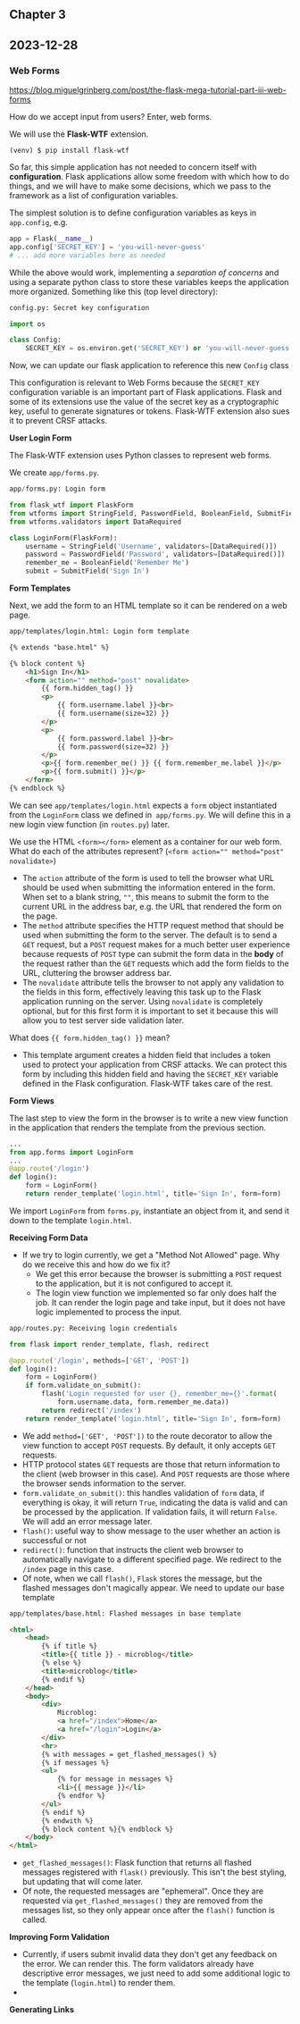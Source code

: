 ## Chapter 3
## 2023-12-28

### Web Forms
https://blog.miguelgrinberg.com/post/the-flask-mega-tutorial-part-iii-web-forms

How do we accept input from users? Enter, web forms.

We will use the **Flask-WTF** extension.

```commandline
(venv) $ pip install flask-wtf
```

So far, this simple application has not needed to concern itself with **configuration**. Flask applications allow some freedom with which how to do things, and we will have to make some decisions, which we pass to the framework as a list of configuration variables. 

The simplest solution is to define configuration variables as keys in `app.config`, e.g.

```python
app = Flask(__name__)
app.config['SECRET_KEY'] = 'you-will-never-guess'
# ... add more variables here as needed
```
While the above would work, implementing a _separation of concerns_ and using a separate python class to store these variables keeps the application more organized. Something like this (top level directory):

```python
config.py: Secret key configuration

import os

class Config:
    SECRET_KEY = os.environ.get('SECRET_KEY') or 'you-will-never-guess'
```

Now, we can update our flask application to reference this new `Config` class

This configuration is relevant to Web Forms because the `SECRET_KEY` configuration variable is an important part of Flask applications. Flask and some of its extensions use the value of the secret key as a cryptographic key, useful to generate signatures or tokens. Flask-WTF extension also sues it to prevent CRSF attacks.

**User Login Form**

The Flask-WTF extension uses Python classes to represent web forms.

We create `app/forms.py`.

```python
app/forms.py: Login form

from flask_wtf import FlaskForm
from wtforms import StringField, PasswordField, BooleanField, SubmitField
from wtforms.validators import DataRequired

class LoginForm(FlaskForm):
    username = StringField('Username', validators=[DataRequired()])
    password = PasswordField('Password', validators=[DataRequired()])
    remember_me = BooleanField('Remember Me')
    submit = SubmitField('Sign In')
```

**Form Templates**

Next, we add the form to an HTML template so it can be rendered on a web page.

```html
app/templates/login.html: Login form template

{% extends "base.html" %}

{% block content %}
    <h1>Sign In</h1>
    <form action="" method="post" novalidate>
        {{ form.hidden_tag() }}
        <p>
            {{ form.username.label }}<br>
            {{ form.username(size=32) }}
        </p>
        <p>
            {{ form.password.label }}<br>
            {{ form.password(size=32) }}
        </p>
        <p>{{ form.remember_me() }} {{ form.remember_me.label }}</p>
        <p>{{ form.submit() }}</p>
    </form>
{% endblock %}
```

We can see `app/templates/login.html` expects a `form` object instantiated from the `LoginForm` class we defined in` app/forms.py`. We will define this in a new login view function (in `routes.py`) later.

We use the HTML `<form></form>` element as a container for our web form. What do each of the attributes represent? (`<form action="" method="post" novalidate>`)
- The `action` attribute of the form is used to tell the browser what URL should be used when submitting the information entered in the form. When set to a blank string, `""`, this means to submit the form to the current URL in the address bar, e.g. the URL that rendered the form on the page.
- The `method` attribute specifies the HTTP request method that should be used when submitting the form to the server. The default is to send a `GET` request, but a `POST` request makes for a much better user experience because requests of `POST` type can submit the form data in the **body** of the request rather than the `GET` requests which add the form fields to the URL, cluttering the browser address bar.
- The `novalidate` attribute tells the browser to not apply any validation to the fields in this form, effectively leaving this task up to the Flask application running on the server. Using `novalidate` is completely optional, but for this first form it is important to set it because this will allow you to test server side validation later.

What does `{{ form.hidden_tag() }}` mean?

- This template argument creates a hidden field that includes a token used to protect your application from CRSF attacks. We can protect this form by including this hidden field and having the `SECRET_KEY` variable defined in the Flask configuration. Flask-WTF takes care of the rest. 

**Form Views**

The last step to view the form in the browser is to write a new view function in the application that renders the template from the previous section.

```python
...
from app.forms import LoginForm
...
@app.route('/login')
def login():
    form = LoginForm()
    return render_template('login.html', title='Sign In', form=form)
```

We import `LoginForm` from `forms.py`, instantiate an object from it, and send it down to the template `login.html`.

**Receiving Form Data**

- If we try to login currently, we get a "Method Not Allowed" page. Why do we receive this and how do we fix it? 
   - We get this error because the browser is submitting a `POST` request to the application, but it is not configured to accept it. 
   - The login view function we implemented so far only does half the job. It can render the login page and take input, but it does not have logic implemented to process the input.
 
```python
app/routes.py: Receiving login credentials

from flask import render_template, flash, redirect

@app.route('/login', methods=['GET', 'POST'])
def login():
    form = LoginForm()
    if form.validate_on_submit():
        flash('Login requested for user {}, remember_me={}'.format(
            form.username.data, form.remember_me.data))
        return redirect('/index')
    return render_template('login.html', title='Sign In', form=form)
```
- We add `method=['GET', 'POST'])` to the route decorator to allow the view function to accept `POST` requests. By default, it only accepts `GET` requests. 
- HTTP protocol states `GET` requests are those that return information to the client (web browser in this case). And `POST` requests are those where the browser sends information to the server.
- `form.validate_on_submit()`: this handles validation of `form` data, if everything is okay, it will return `True`, indicating the data is valid and can be processed by the application. If validation fails, it will return `False`. We will add an error message later.
- `flash()`: useful way to show message to the user whether an action is successful or not
- `redirect()`: function that instructs the client web browser to automatically navigate to a different specified page. We redirect to the `/index` page in this case.
- Of note, when we call `flash()`, `Flask` stores the message, but the flashed messages don't magically appear. We need to update our base template

```html
app/templates/base.html: Flashed messages in base template

<html>
    <head>
        {% if title %}
        <title>{{ title }} - microblog</title>
        {% else %}
        <title>microblog</title>
        {% endif %}
    </head>
    <body>
        <div>
            Microblog:
            <a href="/index">Home</a>
            <a href="/login">Login</a>
        </div>
        <hr>
        {% with messages = get_flashed_messages() %}
        {% if messages %}
        <ul>
            {% for message in messages %}
            <li>{{ message }}</li>
            {% endfor %}
        </ul>
        {% endif %}
        {% endwith %}
        {% block content %}{% endblock %}
    </body>
</html>
```
- `get_flashed_messages()`: Flask function that returns all flashed messages registered with `flask()` previously. This isn't the best styling, but updating that will come later.
- Of note, the requested messages are "ephemeral". Once they are requested via `get_flashed_messages()` they are removed from the messages list, so they only appear once after the `flash()` function is called.

**Improving Form Validation**

- Currently, if users submit invalid data they don't get any feedback on the error. We can render this. The form validators already have descriptive error messages, we just need to add some additional logic to the template (`login.html`) to render them.
- 

**Generating Links**